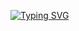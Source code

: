 [![Typing SVG](https://readme-typing-svg.demolab.com?font=Sixtyfour+Convergence&letterSpacing=32vh&pause=1000&center=true&vCenter=true&width=435&lines=Amogus;Sus;Code;Amogus;Sus;Code;2;0;1;2;++++++++++++;The+end+arrives+soon%2C+the+amogus+shall+rise+)](https://git.io/typing-svg)
